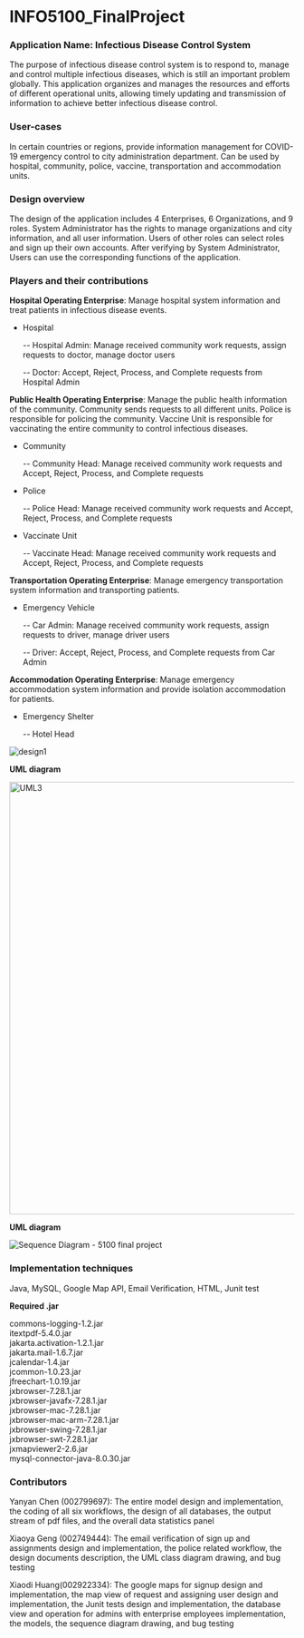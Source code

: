 # INFO5100_FinalProject

### Application Name: Infectious Disease Control System

The purpose of infectious disease control system is to respond to, manage and control multiple infectious diseases, which is still an important problem globally. This application organizes and manages the resources and efforts of different operational units, allowing timely updating and transmission of information to achieve better infectious disease control.



### User-cases

In certain countries or regions, provide information management for COVID-19 emergency control to city administration department. Can be used by hospital, community, police, vaccine, transportation and accommodation units.



### Design overview

The design of  the application includes 4 Enterprises, 6 Organizations, and 9 roles. System Administrator has the rights to manage organizations and city information, and all user information. Users of other roles can select roles and sign up their own accounts. After verifying by System Administrator, Users can use the corresponding functions of the application.



### Players and their contributions

**Hospital Operating Enterprise**: Manage hospital system information and treat patients in infectious disease events.

- Hospital

  -- Hospital Admin: Manage received community work requests, assign requests to doctor, manage doctor users

  -- Doctor: Accept, Reject, Process, and Complete requests from Hospital Admin

**Public Health Operating Enterprise**: Manage the public health information of the community. Community sends requests to all different units. Police is responsible for policing the community. Vaccine Unit is responsible for vaccinating the entire community to control infectious diseases.

- Community

  -- Community Head: Manage received community work requests and Accept, Reject, Process, and Complete requests

- Police

  -- Police Head: Manage received community work requests and Accept, Reject, Process, and Complete requests

- Vaccinate Unit

  -- Vaccinate Head:  Manage received community work requests and Accept, Reject, Process, and Complete requests

**Transportation Operating Enterprise**: Manage emergency transportation system information and transporting patients.

- Emergency Vehicle


  -- Car Admin: Manage received community work requests, assign requests to driver, manage driver users

  -- Driver: Accept, Reject, Process, and Complete requests from Car Admin

**Accommodation Operating Enterprise**: Manage emergency accommodation system information and provide isolation accommodation for patients.

- Emergency Shelter

  -- Hotel Head

  

![design1](https://user-images.githubusercontent.com/117139088/206917848-3d2f6369-6e3b-43b4-894a-6dd2e7260804.jpeg)


**UML diagram**

<img width="763" alt="UML3" src="https://user-images.githubusercontent.com/117139088/206923743-201abed3-e919-4806-b50f-ae456d9c7773.png">  


**UML diagram**  

![Sequence Diagram - 5100 final project](https://user-images.githubusercontent.com/98193797/206948621-a6381cdb-bc5d-4eb7-b6b0-04c58188626d.png)  





### Implementation techniques

Java, MySQL, Google Map API, Email Verification, HTML, Junit test

**Required .jar**

commons-logging-1.2.jar  
itextpdf-5.4.0.jar  
jakarta.activation-1.2.1.jar  
jakarta.mail-1.6.7.jar  
jcalendar-1.4.jar  
jcommon-1.0.23.jar  
jfreechart-1.0.19.jar  
jxbrowser-7.28.1.jar  
jxbrowser-javafx-7.28.1.jar  
jxbrowser-mac-7.28.1.jar  
jxbrowser-mac-arm-7.28.1.jar  
jxbrowser-swing-7.28.1.jar  
jxbrowser-swt-7.28.1.jar  
jxmapviewer2-2.6.jar  
mysql-connector-java-8.0.30.jar  



### Contributors

Yanyan Chen (002799697): The entire model design and implementation, the coding of all six workflows, the design of all databases, the output stream of pdf files, and the overall data statistics panel

Xiaoya Geng (002749444): The email verification of sign up and assignments design and implementation, the police related workflow, the design documents description, the UML class diagram drawing, and bug testing

Xiaodi Huang(002922334): The google maps for signup design and implementation, the map view of request and assigning user design and implementation, the Junit tests design and implementation, the database view and operation for admins with enterprise employees implementation, the models, the sequence diagram drawing, and bug testing
